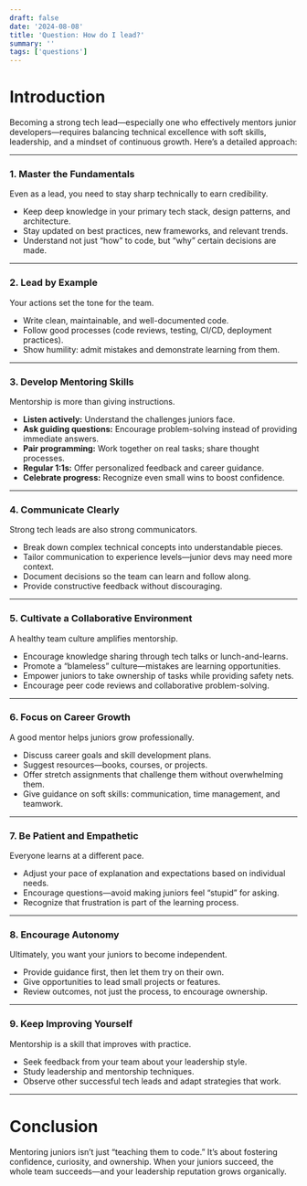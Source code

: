 ```yaml
---
draft: false
date: '2024-08-08'
title: 'Question: How do I lead?'
summary: ''
tags: ['questions']
---
```


# Introduction

Becoming a strong tech lead—especially one who effectively mentors junior developers—requires balancing technical excellence with soft skills, leadership, and a mindset of continuous growth. Here’s a detailed approach:

---

### **1. Master the Fundamentals**

Even as a lead, you need to stay sharp technically to earn credibility.

- Keep deep knowledge in your primary tech stack, design patterns, and architecture.
- Stay updated on best practices, new frameworks, and relevant trends.
- Understand not just “how” to code, but “why” certain decisions are made.

---

### **2. Lead by Example**

Your actions set the tone for the team.

- Write clean, maintainable, and well-documented code.
- Follow good processes (code reviews, testing, CI/CD, deployment practices).
- Show humility: admit mistakes and demonstrate learning from them.

---

### **3. Develop Mentoring Skills**

Mentorship is more than giving instructions.

- **Listen actively:** Understand the challenges juniors face.
- **Ask guiding questions:** Encourage problem-solving instead of providing immediate answers.
- **Pair programming:** Work together on real tasks; share thought processes.
- **Regular 1:1s:** Offer personalized feedback and career guidance.
- **Celebrate progress:** Recognize even small wins to boost confidence.

---

### **4. Communicate Clearly**

Strong tech leads are also strong communicators.

- Break down complex technical concepts into understandable pieces.
- Tailor communication to experience levels—junior devs may need more context.
- Document decisions so the team can learn and follow along.
- Provide constructive feedback without discouraging.

---

### **5. Cultivate a Collaborative Environment**

A healthy team culture amplifies mentorship.

- Encourage knowledge sharing through tech talks or lunch-and-learns.
- Promote a “blameless” culture—mistakes are learning opportunities.
- Empower juniors to take ownership of tasks while providing safety nets.
- Encourage peer code reviews and collaborative problem-solving.

---

### **6. Focus on Career Growth**

A good mentor helps juniors grow professionally.

- Discuss career goals and skill development plans.
- Suggest resources—books, courses, or projects.
- Offer stretch assignments that challenge them without overwhelming them.
- Give guidance on soft skills: communication, time management, and teamwork.

---

### **7. Be Patient and Empathetic**

Everyone learns at a different pace.

- Adjust your pace of explanation and expectations based on individual needs.
- Encourage questions—avoid making juniors feel “stupid” for asking.
- Recognize that frustration is part of the learning process.

---

### **8. Encourage Autonomy**

Ultimately, you want your juniors to become independent.

- Provide guidance first, then let them try on their own.
- Give opportunities to lead small projects or features.
- Review outcomes, not just the process, to encourage ownership.

---

### **9. Keep Improving Yourself**

Mentorship is a skill that improves with practice.

- Seek feedback from your team about your leadership style.
- Study leadership and mentorship techniques.
- Observe other successful tech leads and adapt strategies that work.

---

# Conclusion

Mentoring juniors isn’t just “teaching them to code.” It’s about fostering confidence, curiosity, and ownership. When your juniors succeed, the whole team succeeds—and your leadership reputation grows organically.
